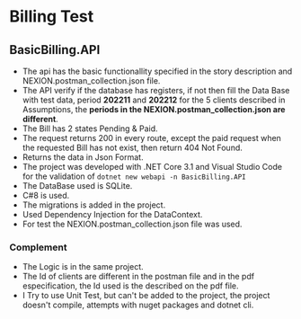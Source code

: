 # Billing Test

## BasicBilling.API
- The api has the basic functionallity specified in the story description and NEXION.postman_collection.json file.
- The API verify if the database has registers, if not then fill the Data Base with test data, period **202211** and **202212** for the 5 clients described in Assumptions, the **periods in the NEXION.postman_collection.json are different**.
- The Bill has 2 states Pending & Paid.
- The request returns 200 in every route, except the paid request when the requested Bill has not exist, then return 404 Not Found.
- Returns the data in Json Format.
- The project was developed with .NET Core 3.1 and Visual Studio Code for the validation of `dotnet new webapi -n BasicBilling.API` 
- The DataBase used is SQLite.
-  C#8 is used.
- The migrations is added in the project.
- Used Dependency Injection for the DataContext.
- For test the NEXION.postman_collection.json file was used.

### Complement
- The Logic is in the same project.
- The Id of clients are different in the postman file and in the pdf especification, the Id used is the described on the pdf file.
-  I Try to use Unit Test, but can't be added to the project, the project doesn't compile, attempts with nuget packages and dotnet cli.